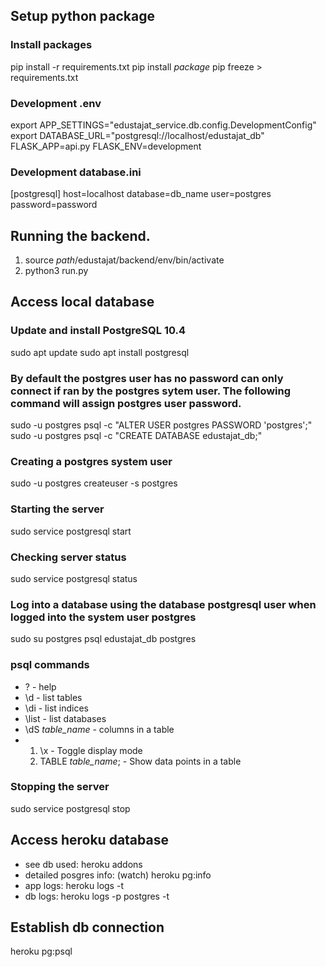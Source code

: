 
## Setup python package

### Install packages
pip install -r requirements.txt
pip install *package*
pip freeze > requirements.txt

### Development .env
export APP_SETTINGS="edustajat_service.db.config.DevelopmentConfig"
export DATABASE_URL="postgresql://localhost/edustajat_db"
FLASK_APP=api.py
FLASK_ENV=development

### Development database.ini
\[postgresql\]
host=localhost
database=db_name
user=postgres
password=password


## Running the backend.

1. source *path*/edustajat/backend/env/bin/activate
2. python3 run.py




## Access local database

### Update and install PostgreSQL 10.4
sudo apt update
sudo apt install postgresql

### By default the postgres user has no password can only connect if ran by the postgres sytem user. The following command will assign postgres user password.
sudo -u postgres psql -c "ALTER USER postgres PASSWORD 'postgres';"
sudo -u postgres psql -c "CREATE DATABASE edustajat_db;"

### Creating a postgres system user
sudo -u postgres createuser -s postgres

### Starting the server
sudo service postgresql start

### Checking server status
sudo service postgresql status

### Log into a database using the database postgresql user when logged into the system user postgres
sudo su postgres
psql edustajat_db postgres

### psql commands
- \? - help
- \d - list tables
- \di - list indices
- \list - list databases
- \dS *table_name* - columns in a table
- 
    1. \x - Toggle display mode
    2. TABLE *table_name*; - Show data points in a table

### Stopping the server
sudo service postgresql stop


## Access heroku database
- see db used: heroku addons
- detailed posgres info: (watch) heroku pg:info
- app logs: heroku logs -t
- db logs: heroku logs -p postgres -t

## Establish db connection
heroku pg:psql